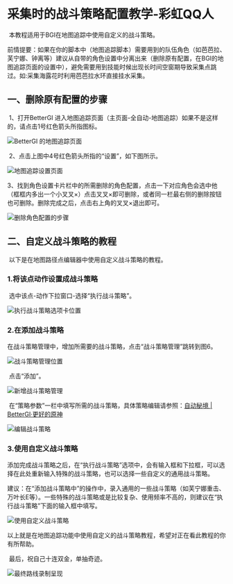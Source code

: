 # 采集时的战斗策略配置教学-彩虹QQ人

​	本教程适用于BGI在地图追踪中使用自定义的战斗策略。

​	前情提要：如果在你的脚本中（地图追踪脚本）需要用到的队伍角色（如芭芭拉、芙宁娜、钟离等）建议从自带的角色设置中分离出来（删除原有配置，在BGI的地图追踪页面的设置中），避免需要用到技能时候出现长时间空窗期导致采集点跳过。如:采集海露花时利用芭芭拉水环直接挂水采集。

## 一、删除原有配置的步骤

​	1、打开BetterGI 进入地图追踪页面（主页面-全自动-地图追踪）如果不是这样的，请点击1号红色箭头所指图标。

![BetterGI 的地图追踪页面](C:\Users\Dingenze\Pictures\Markdown文件图片\采集时的战斗策略配置教学\1.png)

​	2、点击上图中4号红色箭头所指的“设置”，如下图所示。

![地图追踪设置页面](C:\Users\Dingenze\Pictures\Markdown文件图片\采集时的战斗策略配置教学\2.png)

​	3、找到角色设置卡片栏中的所需删除的角色配置，点击一下对应角色会选中他（框框内多出一个小叉叉×）点击叉叉×即可删除，或者同一栏最右侧的删除按钮也可删除。删除完成之后，点击右上角的叉叉×退出即可。

![删除角色配置的步骤](C:\Users\Dingenze\Pictures\Markdown文件图片\采集时的战斗策略配置教学\3.png)

## 二、自定义战斗策略的教程

​	以下是在地图路径点编辑器中使用自定义战斗策略的教程。

### 1.将该点动作设置成战斗策略

​	选中该点-动作下拉窗口-选择“执行战斗策略”。

![执行战斗策略选项卡位置](C:\Users\Dingenze\Pictures\Markdown文件图片\采集时的战斗策略配置教学\4.png)

### 2.在添加战斗策略

​	在战斗策略管理中，增加所需要的战斗策略，点击“战斗策略管理”跳转到图6。

![战斗策略管理位置](C:\Users\Dingenze\Pictures\Markdown文件图片\采集时的战斗策略配置教学\5.png)

​	点击“添加”。

![新增战斗策略管理](C:\Users\Dingenze\Pictures\Markdown文件图片\采集时的战斗策略配置教学\图片6.png)

​	在“策略参数”一栏中填写所需的战斗策略，具体策略编辑请参照：[自动秘境 | BetterGI·更好的原神](https://bettergi.com/feats/task/domain.html#战斗策略脚本编写)

![编辑战斗策略](C:\Users\Dingenze\Pictures\Markdown文件图片\采集时的战斗策略配置教学\图片7.png)

### 3.使用自定义战斗策略

​	添加完成战斗策略之后，在“执行战斗策略”选项中，会有输入框和下拉框，可以选择在此处重新输入特殊的战斗策略，也可以选择一些自定义的通用战斗策略。

​	建议：在“添加战斗策略中”的操作中，录入通用的一些战斗策略（如芙宁娜重击、万叶长E等）。一些特殊的战斗策略或是比较复杂、使用频率不高的，则建议在“执行战斗策略”下面的输入框中填写。

![使用自定义战斗策略](C:\Users\Dingenze\Pictures\Markdown文件图片\采集时的战斗策略配置教学\图片8.png)

​	以上就是在地图追踪功能中使用自定义的战斗策略教程，希望对正在看此教程的你有所帮助。

​	最后，祝自己十连双金，单抽奇迹。

![最终路线录制呈现](C:\Users\Dingenze\Pictures\Markdown文件图片\采集时的战斗策略配置教学\图片9.png)